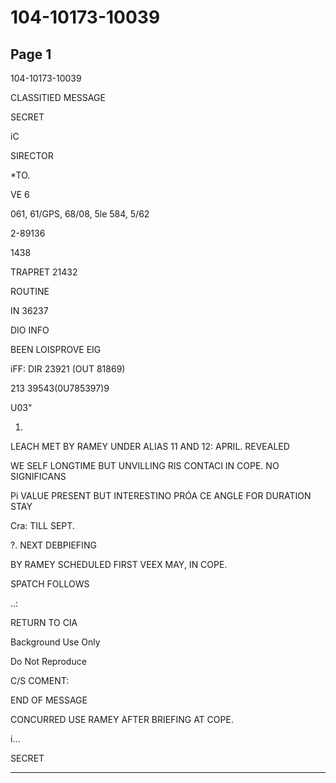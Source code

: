 # 104-10173-10039

## Page 1

104-10173-10039

CLASSITIED MESSAGE

SECRET

iC

SIRECTOR

*TO.

VE 6

061, 61/GPS, 68/08, 5le 584, 5/62

2-89136

1438

TRAPRET 21432

ROUTINE

IN 36237

DIO INFO

BEEN LOISPROVE EIG

iFF: DIR 23921 (OUT 81869)

213 39543(0U785397)9

U03"

1.

LEACH MET BY RAMEY UNDER ALIAS 11 AND 12: APRIL. REVEALED

WE SELF LONGTIME BUT UNVILLING RIS CONTACI IN COPE. NO SIGNIFICANS

Pi VALUE PRESENT BUT INTERESTINO PRÓA CE ANGLE FOR DURATION STAY

Cra: TILL SEPT.

?. NEXT DEBPIEFING

BY RAMEY SCHEDULED FIRST VEEX MAY, IN COPE.

SPATCH FOLLOWS

..:

RETURN TO CIA

Background Use Only

Do Not Reproduce

C/S COMENT:

END OF MESSAGE

CONCURRED USE RAMEY AFTER BRIEFING AT COPE.

i...

SECRET

---

